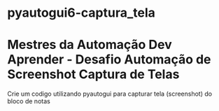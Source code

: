 # pyautogui6-captura_tela
# Mestres da Automação Dev Aprender - Desafio Automação de Screenshot Captura de Telas

Crie um codigo utilizando pyautogui para capturar tela (screenshot) do bloco de notas
